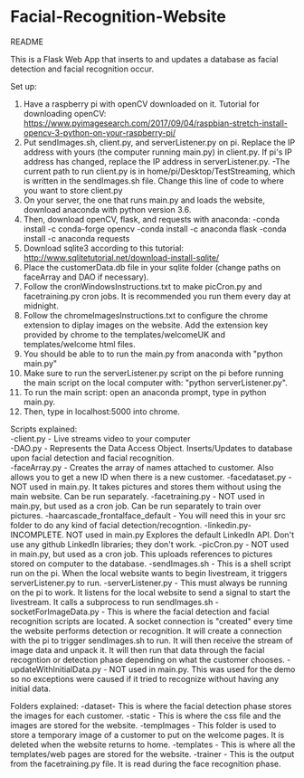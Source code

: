 # Facial-Recognition-Website
README

This is a Flask Web App that inserts to and updates a database as facial detection and facial recognition occur. 

Set up: 
1. Have a raspberry pi with openCV downloaded on it. Tutorial for downloading openCV: https://www.pyimagesearch.com/2017/09/04/raspbian-stretch-install-opencv-3-python-on-your-raspberry-pi/
2. Put sendImages.sh, client.py, and serverListener.py on pi. Replace the IP address with yours (the computer running main.py) in client.py.
If pi's IP address has changed, replace the IP address in serverListener.py.
	-The current path to run client.py is in home/pi/Desktop/TestStreaming, which is written in the sendImages.sh file. Change this line of code to where
	you want to store client.py
3. On your server, the one that runs main.py and loads the website, download anaconda with python version 3.6.
4. Then, download openCV, flask, and requests with anaconda:
	-conda install -c conda-forge opencv 
	-conda install -c anaconda flask 
	-conda install -c anaconda requests
5. Download sqlite3 according to this tutorial: http://www.sqlitetutorial.net/download-install-sqlite/
6. Place the customerData.db file in your sqlite folder (change paths on faceArray and DAO if necessary).
7. Follow the cronWindowsInstructions.txt to make picCron.py and facetraining.py cron jobs. It is recommended you run them every day at midnight. 
8. Follow the chromeImagesInstructions.txt to configure the chrome extension to diplay images on the website. Add the extension key provided by chrome
to the templates/welcomeUK and templates/welcome html files. 
9. You should be able to to run the main.py from anaconda with "python main.py"
10. Make sure to run the serverListener.py script on the pi before running the main script on the local computer with: "python serverListener.py". 
11. To run the main script: open an anaconda prompt, type in python main.py. 
12. Then, type in localhost:5000 into chrome. 


Scripts explained: <br/>
-client.py - Live streams video to your computer <br/>
-DAO.py - Represents the Data Access Object. Inserts/Updates to database upon facial detection and facial recognition. <br/>
-faceArray.py - Creates the array of names attached to customer. Also allows you to get a new ID when there is a new customer. 
-facedataset.py - NOT used in main.py. It takes pictures and stores them without using the main website. Can be run separately. 
-facetraining.py - NOT used in main.py, but used as a cron job. Can be run separately to train over pictures. 
-haarcascade_frontalface_default - You will need this in your src folder to do any kind of facial detection/recogntion. 
-linkedin.py- INCOMPLETE. NOT used in main.py Explores the default LinkedIn API. Don't use any github LinkedIn libraries; they don't work.
-picCron.py - NOT used in main.py, but used as a cron job. This uploads references to pictures stored on computer to the database. 
-sendImages.sh - This is a shell script run on the pi. When the local website wants to begin livestream, it triggers serverListener.py to run. 
-serverListener.py - This must always be running on the pi to work. It listens for the local website to send a signal to start the livestream. 
It calls a subprocess to run sendImages.sh
-socketForImageData.py - This is where the facial detection and facial recognition scripts are located. A socket connection is "created" every time the website
performs detection or recognition. It will create a connection with the pi to trigger sendImages.sh to run. It will then receive the stream of image data and 
unpack it. It will then run that data through the facial recogntion or detection phase depending on what the customer chooses. 
-updateWithInitialData.py - NOT used in main.py. This was used for the demo so no exceptions were caused if it tried to recognize without having any initial data. 

Folders explained: 
-dataset- This is where the facial detection phase stores the images for each customer. 
-static - This is where the css file and the images are stored for the website. 
-tempImages - This folder is used to store a temporary image of a customer to put on the welcome pages. It is deleted when the website returns to home. 
-templates - This is where all the templates/web pages are stored for the website. 
-trainer - This is the output from the facetraining.py file. It is read during the face recognition phase.
